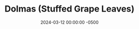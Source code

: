 ---
layout: post
title:  "Dolmas (Stuffed Grape Leaves)"
date:   2024-03-12 00:00:00 -0500
categories: 
- Recipes
- Finger Foods
permalink: /recipes/stuffed-grape-leaves
image: /assets/Food/Finger Food/Grape/grape-cover.jpg
ing: grape-ing
facts: grape-facts
Prep: 30
Rest: 
Cook: 90
Source1: https://www.themediterraneandish.com/stuffed-grape-leaves-dolmades/#tasty-recipes-10290-jump-target
Source2:
whisk: https://s.samsungfood.com/poKOx 
tags: 
- greek
- rice
- brown rice
- hummus
- ground meat
- dill
- mint
- grape
- stuffed
- cumin
- lemon pepper
- nutmeg
- ginger
- cinnamon
- cloves
- allspice
Description: Stuffed Grape Leaves are something I occasionally get at Greek restaurants, and I love them every time.  I've tried to recreate that feeling in my kitchen, and I think they've turned out pretty well.  They're great on their own, or dipped in <a href="hummus">hummus</a> or <a href="salmon-and-tzatziki">tzatziki</a>.  This pairs well as a side to a grilled chicken pocket pita, or some roasted fish with lemon.  It's a lot of work on your own, but a fun activity with a partner or group of people
Instructions: 
- Rinse your rice under cold water in a fine mesh strainer. In a medium pot, add rice, water, and bouillon. Cover, and bring to a boil over high heat. Reduce heat to medium low, and let simmer for 30-45 minutes, or until fully cooked. This will depend on your brand of rice. Set aside<br><br>
- <center><img src="/assets/Food/Finger Food/Grape/grape-1.jpg" alt="" class="instruction-image"></center><br>

- Using a strainer, drain and rinse your jar of grape leaves. I bough a 16 oz jar, and probably used about half of it.  Set aside<br><br>

- Cut your onion into a fine dice. To a large pan over medium heat, add onion, oil, and salt. Cover, and cook until onion is translucent, about 5 minutes<br><br>

- Add in the meat, and cook until fully browned. Season with lemon pepper, cumin, cinnamon, cloves, allspice, and nutmeg. Take off the heat<br><br>
- <center><img src="/assets/Food/Finger Food/Grape/grape-4.jpg" alt="" class="instruction-image"></center><br>

- Finely chop your dill, and add to a large bowl.  An ounce of chopped dill should be around a cup or so. Combine with the rice and meat mixtures<br><br>
- <center><img src="/assets/Food/Finger Food/Grape/grape-5.jpg" alt="" class="instruction-image"></center><br>

- To stuff the grape leaves, place the leaf on a cutting board with the rough side up. Take about 1 tbsp of filling per leaf, and place in the center. Fold in the sides, and roll over to create a tightly wrapped mini burrito, with the seam side down<br><br>
- <center><img src="/assets/Food/Finger Food/Grape/grape-6.jpg" alt="" class="instruction-image"></center><br>

- Neatly arrange them (seam side down) in a large pot. Pour water (or broth) over the grape leaves, until just covered. Place an inverted plate on top to prevent them from rising<br><br>
- <center><img src="/assets/Food/Finger Food/Grape/grape-7.jpg" alt="" class="instruction-image"></center><br>

- Cover the pot with a lid, and cook over medium heat for about 30 minutes<br><br>

- Let cool for 30 minutes before eating<br><br>
- <center><img src="/assets/Food/Finger Food/Grape/grape-9.jpg" alt="" class="instruction-image"></center><br>

- If you have extra grape leaves, you can finely chop them and add them to a salad
---